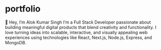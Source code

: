 # portfolio
👋 Hey, I’m Alok Kumar Singh  I’m a Full Stack Developer passionate about building meaningful digital products that blend creativity and functionality. I love turning ideas into scalable, interactive, and visually appealing web experiences using technologies like React, Next.js, Node.js, Express, and MongoDB.
